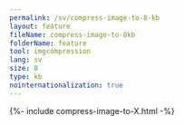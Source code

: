 ```yaml
---
permalink: /sv/compress-image-to-8-kb
layout: feature
fileName: compress-image-to-8kb
folderName: feature
tool: imgcompression
lang: sv
size: 8
type: kb
nointernationalization: true
---
```

{%- include compress-image-to-X.html -%}
      